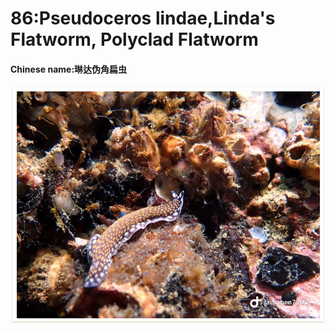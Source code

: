 # 86:Pseudoceros lindae,Linda's Flatworm, Polyclad Flatworm

#### Chinese name:琳达伪角扁虫

![](../../.gitbook/assets/pseudoceros-lindae.jpg)

